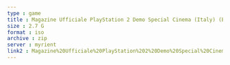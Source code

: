 ```yaml
---
type : game
title : Magazine Ufficiale PlayStation 2 Demo Special Cinema (Italy) (En,Fr,De,Es,It)
size : 2.7 G
format : iso
archive : zip
server : myrient
link2 : Magazine%20Ufficiale%20PlayStation%202%20Demo%20Special%20Cinema%20%28Italy%29%20%28En%2CFr%2CDe%2CEs%2CIt%29
---
```

